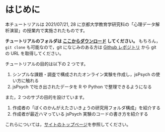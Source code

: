 # はじめに

本チュートリアルは 2021/07/21, 28 に京都大学教育学研究科の「心理データ解析演習」の授業内で実施されたものです。

**チュートリアルのフォルダは [ここからダウンロード](https://github.com/snishiyama/jspsych-tutorial-20210721-28/zipball/main) してください。**
もちろん，`git clone` も可能なので，git になじみのある方は [Github レポジトリ](https://github.com/snishiyama/jspsych-tutorial-20210721-28) から git の URL を取得してください。

チュートリアルの目的は以下の 2 つです。

1. シンプルな課題・調査で構成されたオンライン実験を作成し，jsPsych の使い方に触れる
2. jsPsych で吐き出されたデータを R や Python で整理できるようになる

また，2 つのサブの目的を設けています。

1. 作成者の「ぼくのかんがえたさいきょうの研究用フォルダ構成」を紹介する
2. 作成者が最近ハマっている jsPsych 実験のコードの書き方を紹介する

これらについては，[サイトのトップページ](../README.md)を参照してください。
